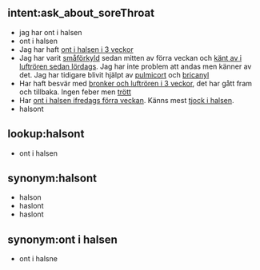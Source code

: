 ## intent:ask_about_soreThroat
- jag har ont i halsen
- ont i halsen
- Jag har haft [ont i halsen i 3 veckor](soreThroat_duration)
- Jag har varit [småförkyld](symptom) sedan mitten av förra veckan och [känt av i luftrören sedan lördags](soreThroat_duration). Jag har inte problem att andas men känner av det. Jag har tidigare blivit hjälpt av [pulmicort](medication) och [bricanyl](medication)
- Har haft besvär med [bronker och luftrören i 3 veckor](soreThroat_duration), det har gått fram och tillbaka. Ingen feber men [trött](other_symptoms)
- Har [ont i halsen ifredags förra veckan](soreThroat_duration). Känns mest [tjock i halsen](other_symptoms).
- halsont

## lookup:halsont
- ont i halsen

## synonym:halsont
- halson
- haslont
- haslont

## synonym:ont i halsen
- ont i halsne